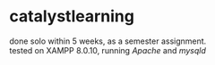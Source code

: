 # catalystlearning
done solo within 5 weeks, as a semester assignment.
<br>tested on XAMPP 8.0.10, running <i>Apache</i> and <i>mysqld</i>

